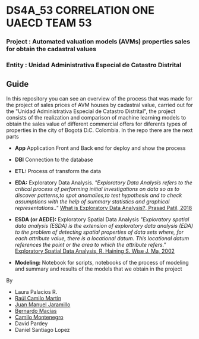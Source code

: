# DS4A_53 CORRELATION ONE UAECD TEAM 53


### **Project :** Automated valuation models (AVMs) properties sales for obtain the cadastral values
### **Entity :** Unidad Administrativa Especial de Catastro Distrital
## **Guide**
In this repository you can see an overview of the process that was made for the project of sales prices of AVM houses by cadastral value, carried out for the "Unidad Administrativa Especial de Catastro Distrital", the project consists of the realization and comparison of machine learning models to obtain the sales value of different commercial offers for diferents types of properties in the city of Bogotá D.C. Colombia.
    In the repo there are the next parts

- **App** Application Front and Back end for deploy and show the process

- **DBI** Connection to the database

- **ETL:** Process of transform the data

- **EDA:** Exploratory Data Analysis. 
*"Exploratory Data Analysis refers to the critical process of performing initial investigations on data so as to discover patterns,to spot anomalies,to test hypothesis and to check assumptions with the help of summary statistics and graphical representations.."* 
[What is Exploratory Data Analysis?, Prasad Patil, 2018][1]

- **ESDA (or AEDE):** Exploratory Spatial Data Analysis
*"Exploratory spatial data analysis (ESDA) is the extension of exploratory data analysis (EDA) to
the problem of detecting spatial properties of data sets where, for each attribute value, there is a
locational datum. This locational datum references the point or the area to which the attribute
refers."*
[Exploratory Spatial Data Analysis, R. Haining  S. Wise  J. Ma, 2002][2]

- **Modeling:** Notebook for scripts, notebooks of the process of modeling and summary and results of the models that we obtain in the project

By 

- Laura Palacios R.
- [Raúl Camilo Martín](https://www.linkedin.com/in/ra%C3%BAl-camilo-mart%C3%ADn-bernal/)
- [Juan Manuel Jaramillo](https://www.linkedin.com/in/juanmjriesgos)
- [Bernardo Macías](https://www.linkedin.com/in/bernardo-j-macias/)
- [Camilo Montenegro](https://linkedin.com/in/montenegro456)
- David Pardey
- Daniel Santiago Lopez
    
[1]: https://towardsdatascience.com/exploratory-data-analysis-8fc1cb20fd15
[2]: https://rss.onlinelibrary.wiley.com/doi/abs/10.1111/1467-9884.00147#:~:text=Introduction,to%20which%20the%20attribute%20refers.

